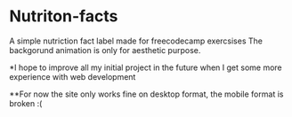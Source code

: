 ﻿# Nutriton-facts
 A simple nutriction fact label made for freecodecamp exercsises
 The backgorund animation is only for aesthetic purpose.

 *I hope to improve all my initial project in the future when I get some more experience with web development
 
 **For now the site only works fine on desktop format, the mobile format is broken :(
